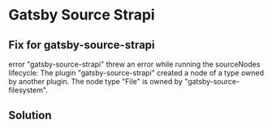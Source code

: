 # Gatsby Source Strapi

## Fix for gatsby-source-strapi

error "gatsby-source-strapi" threw an error while running the sourceNodes lifecycle:
The plugin "gatsby-source-strapi" created a node of a type owned by another plugin.
The node type "File" is owned by "gatsby-source-filesystem".

## Solution


